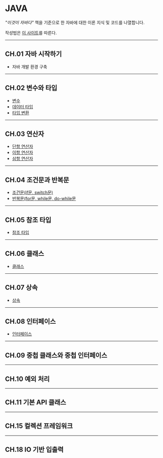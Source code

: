 # JAVA
*"이것이 자바다"* 책을 기준으로 한 자바에 대한 이론 지식 및 코드를 나열합니다.



작성법은 [이 사이트](https://lsh424.tistory.com/37)를 따른다.

***

## CH.01 자바 시작하기
* 자바 개발 환경 구축

***

## CH.02 변수와 타입
* [변수](https://github.com/bigdata-analyst-course/JAVA/blob/main/CH02/variables.md)
* [데이터 타입](https://github.com/bigdata-analyst-course/JAVA/blob/main/CH02/data_type.md)
* [타입 변환](https://github.com/bigdata-analyst-course/JAVA/blob/main/CH02/data_conversion.md)

***

## CH.03 연산자
* [단항 연산자](https://github.com/bigdata-analyst-course/JAVA/blob/main/CH03/unary_operator.md)
* [이항 연산자](https://github.com/bigdata-analyst-course/JAVA/blob/main/CH03/binary_operator.md)
* [삼항 연산자](https://github.com/bigdata-analyst-course/JAVA/blob/main/CH03/ternary_operator.md)

***

## CH.04 조건문과 반복문
* [조건문(if문, switch문)](https://github.com/bigdata-analyst-course/JAVA/blob/main/CH04/conditional_statement.md)
* [반복문(for문, while문, do-while문](https://github.com/bigdata-analyst-course/JAVA/blob/main/CH04/loop_statement.md)

***

## CH.05 참조 타입
* [참조 타입](https://github.com/bigdata-analyst-course/JAVA/blob/main/CH05/reference_type.md)

***

## CH.06 클래스
* [클래스](https://github.com/bigdata-analyst-course/JAVA/blob/main/CH06/class.md)
***

## CH.07 상속
* [상속](https://github.com/bigdata-analyst-course/JAVA/blob/main/CH07/inheritance.md)

***

## CH.08 인터페이스
* [인터페이스](https://github.com/bigdata-analyst-course/JAVA/blob/main/CH08/interface.md)

***

## CH.09 중첩 클래스와 중첩 인터페이스

***

## CH.10 예외 처리

***

## CH.11 기본 API 클래스

***

## CH.15 컬렉션 프레임워크

***

## CH.18 IO 기반 입출력
